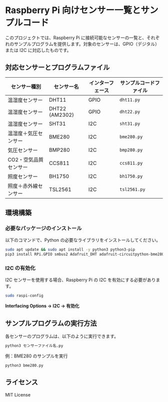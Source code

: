 # Raspberry Pi 向けセンサー一覧とサンプルコード

このプロジェクトでは、Raspberry Pi に接続可能なセンサーの一覧と、それぞれのサンプルプログラムを提供します。対象のセンサーは、GPIO（デジタル）または I2C に対応したものです。

## **対応センサーとプログラムファイル**

| **センサー種別** | **センサー名** | **インターフェース** | **サンプルコードファイル** |
|--------------|-------------|----------------|--------------------|
| 温湿度センサー | DHT11 | GPIO | `dht11.py` |
| 温湿度センサー | DHT22 (AM2302) | GPIO | `dht22.py` |
| 温湿度センサー | SHT31 | I2C | `sht31.py` |
| 温湿度＋気圧センサー | BME280 | I2C | `bme280.py` |
| 気圧センサー | BMP280 | I2C | `bmp280.py` |
| CO2・空気品質センサー | CCS811 | I2C | `ccs811.py` |
| 照度センサー | BH1750 | I2C | `bh1750.py` |
| 照度＋赤外線センサー | TSL2561 | I2C | `tsl2561.py` |

## **環境構築**

### **必要なパッケージのインストール**
以下のコマンドで、Python の必要なライブラリをインストールしてください。

```bash
sudo apt update && sudo apt install -y python3 python3-pip
pip3 install RPi.GPIO smbus2 Adafruit_DHT adafruit-circuitpython-bme280 adafruit-circuitpython-ccs811 adafruit-circuitpython-bh1750 adafruit-circuitpython-tsl2561
```

### **I2C の有効化**
I2C センサーを使用する場合、Raspberry Pi の I2C を有効にする必要があります。

```bash
sudo raspi-config
```
**Interfacing Options → I2C → 有効化**

## **サンプルプログラムの実行方法**
各センサーのプログラムは、以下のように実行できます。

```bash
python3 センサーファイル名.py
```

例：BME280 のサンプルを実行
```bash
python3 bme280.py
```

## **ライセンス**
MIT License

